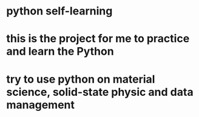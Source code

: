 # python self-learning
# this is the project for me to practice and learn the Python
# try to use python on material science, solid-state physic and data management

